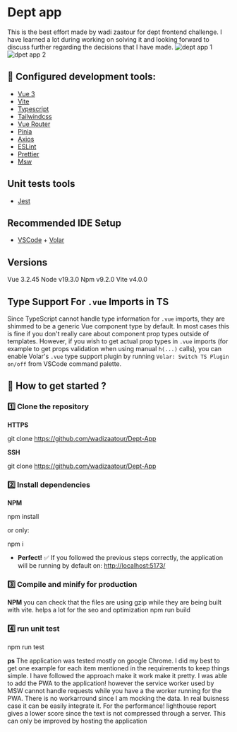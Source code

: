 # Dept app

This is the best effort made by wadi zaatour for dept frontend challenge. I have learned a lot during working on solving it and looking forward to discuss further regarding the decisions that I have made.
![dept app 1](https://user-images.githubusercontent.com/25867217/212007095-ffec24c8-2e7d-4f8a-a282-21bae1d87136.png)
![dpet app 2](https://user-images.githubusercontent.com/25867217/212007109-4752aa04-7a59-418c-a490-5e8e8cd02cdf.png)

## :hammer: Configured development tools:

- [Vue 3](https://v3.vuejs.org/)
- [Vite](https://vitejs.dev/)
- [Typescript](https://www.typescriptlang.org/)
- [Tailwindcss](https://tailwindcss.com/)
- [Vue Router](https://router.vuejs.org/)
- [Pinia](https://pinia.vuejs.org/)
- [Axios](https://axios-http.com/)
- [ESLint](https://eslint.org/)
- [Prettier](https://prettier.io/)
- [Msw](https://https://mswjs.io/)

## Unit tests tools

- [Jest](https://jestjs.io/)

## Recommended IDE Setup

- [VSCode](https://code.visualstudio.com/) + [Volar](https://marketplace.visualstudio.com/items?itemName=johnsoncodehk.volar)
## Versions
 Vue 3.2.45
 Node v19.3.0
 Npm v9.2.0
 Vite v4.0.0

## Type Support For `.vue` Imports in TS

Since TypeScript cannot handle type information for `.vue` imports, they are shimmed to be a generic Vue component type by default. In most cases this is fine if you don't really care about component prop types outside of templates. However, if you wish to get actual prop types in `.vue` imports (for example to get props validation when using manual `h(...)` calls), you can enable Volar's `.vue` type support plugin by running `Volar: Switch TS Plugin on/off` from VSCode command palette.

## :rocket: How to get started ?

### :one: Clone the repository

**HTTPS**

git clone https://github.com/wadizaatour/Dept-App


**SSH**

git clone https://github.com/wadizaatour/Dept-App


### :two: Install dependencies

**NPM**

npm install

or only:

npm i

- **Perfect!** :white_check_mark: If you followed the previous steps correctly, the application will be running by default on: [http://localhost:5173/](http://localhost:5173/)

### :three: Compile and minify for production

**NPM**
you can check that the files are using gzip while they are being built with vite. helps a lot for the seo and optimization
npm run build
### :four: run unit test

 npm run test

**ps**
 The application was tested mostly on google Chrome.
 I did my best to get one example for each item mentioned in the requirements to keep things simple.
 I have followed the approach make it work make it pretty.
 I was able to add the PWA to the application! however the service worker used by MSW cannot handle requests while you have a the worker running for the PWA.
 There is no workarround since I am mocking the data. In real buisness case it can be easily integrate it.
 For the performance! lighthouse report gives a lower score since the text is not compressed through a server. This can only be improved by hosting the application 


